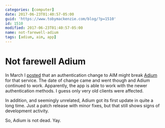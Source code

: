 ```yaml
---
categories: [computer]
date: 2017-06-23T01:40:57-05:00
guid: 'https://www.tobymackenzie.com/blog/?p=1510'
id: 1510
modified: 2017-06-23T01:40:57-05:00
name: not-farewell-adium
tags: [adium, aim, app]
---
```


Not farewell Adium
==================

In March I [posted](https://www.tobymackenzie.com/blog/2017/03/07/farewell-adium/) that an authentication change to AIM might break [Adium](https://adium.im/) for that service.  The date of change came and went though and Adium continued to work.<!--more-->  Apparently, the app is able to work with the newer authentication methods.  I guess only very old clients were affected.

In addition, and seemingly unrelated, Adium got its first update in quite a long time.  Just a patch release with minor fixes, but that still shows signs of development activity.

So, Adium is not dead.  Yay.
